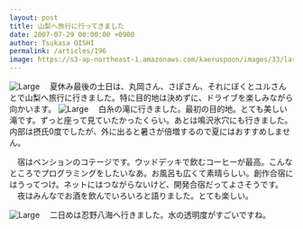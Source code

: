 ```yaml
---
layout: post
title: 山梨へ旅行に行ってきました
date: 2007-07-29 00:00:00 +0900
author: Tsukasa OISHI
permalink: /articles/196
image: https://s3-ap-northeast-1.amazonaws.com/kaeruspoon/images/33/large.JPG?1300873638
---
```


![Large](https://s3-ap-northeast-1.amazonaws.com/kaeruspoon/images/33/large.JPG?1300873638)
　夏休み最後の土日は、丸岡さん、さぽさん、それにぼくとユルさんとで山梨へ旅行に行きました。特に目的地は決めずに、ドライブを楽しみながら向かいます。
 ![Large](https://s3-ap-northeast-1.amazonaws.com/kaeruspoon/images/34/large.JPG?1300873646)
　白糸の滝に行きました。最初の目的地。とても美しい滝です。ずっと座って見ていたかったくらい。あとは鳴沢氷穴にも行きました。内部は摂氏0度でしたが、外に出ると暑さが倍増するので夏にはおすすめしません。

　宿はペンションのコテージです。ウッドデッキで飲むコーヒーが最高。こんなところでプログラミングをしたいなあ。お風呂も広くて素晴らしい。創作合宿にはうってつけ。ネットにはつながらないけど、開発合宿だってよさそうです。
　夜はみんなでお酒を飲んでいろいろと語りました。とても楽しい。

![Large](https://s3-ap-northeast-1.amazonaws.com/kaeruspoon/images/35/large.JPG?1300873680)
　二日めは忍野八海へ行きました。水の透明度がすごいですね。


